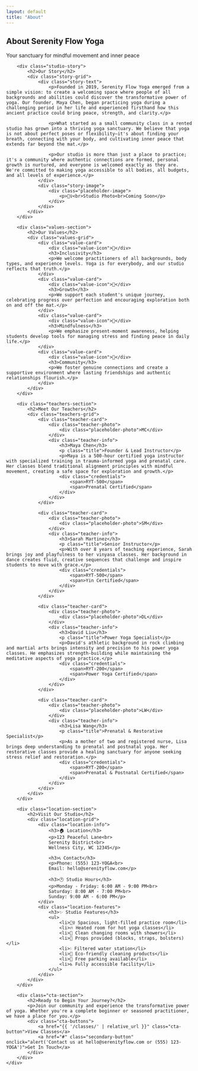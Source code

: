 ```yaml
---
layout: default
title: "About"
---
```


<section class="page-hero">
    <div class="hero-content">
        <h1>About Serenity Flow Yoga</h1>
        <p>Your sanctuary for mindful movement and inner peace</p>
    </div>
</section>

<section class="about-content">
    <div class="section-content">
        
        <div class="studio-story">
            <h2>Our Story</h2>
            <div class="story-grid">
                <div class="story-text">
                    <p>Founded in 2019, Serenity Flow Yoga emerged from a simple vision: to create a welcoming space where people of all backgrounds and abilities could discover the transformative power of yoga. Our founder, Maya Chen, began practicing yoga during a challenging period in her life and experienced firsthand how this ancient practice could bring peace, strength, and clarity.</p>
                    
                    <p>What started as a small community class in a rented studio has grown into a thriving yoga sanctuary. We believe that yoga is not about perfect poses or flexibility—it's about finding your breath, connecting with your body, and cultivating inner peace that extends far beyond the mat.</p>
                    
                    <p>Our studio is more than just a place to practice; it's a community where authentic connections are formed, personal growth is nurtured, and everyone is welcomed exactly as they are. We're committed to making yoga accessible to all bodies, all budgets, and all levels of experience.</p>
                </div>
                <div class="story-image">
                    <div class="placeholder-image">
                        <p>🧘‍♀️<br>Studio Photo<br>Coming Soon</p>
                    </div>
                </div>
            </div>
        </div>

        <div class="values-section">
            <h2>Our Values</h2>
            <div class="values-grid">
                <div class="value-card">
                    <div class="value-icon">🤝</div>
                    <h3>Inclusivity</h3>
                    <p>We welcome practitioners of all backgrounds, body types, and experience levels. Yoga is for everybody, and our studio reflects that truth.</p>
                </div>
                <div class="value-card">
                    <div class="value-icon">🌱</div>
                    <h3>Growth</h3>
                    <p>We support each student's unique journey, celebrating progress over perfection and encouraging exploration both on and off the mat.</p>
                </div>
                <div class="value-card">
                    <div class="value-icon">💚</div>
                    <h3>Mindfulness</h3>
                    <p>We emphasize present-moment awareness, helping students develop tools for managing stress and finding peace in daily life.</p>
                </div>
                <div class="value-card">
                    <div class="value-icon">🏡</div>
                    <h3>Community</h3>
                    <p>We foster genuine connections and create a supportive environment where lasting friendships and authentic relationships flourish.</p>
                </div>
            </div>
        </div>

        <div class="teachers-section">
            <h2>Meet Our Teachers</h2>
            <div class="teachers-grid">
                <div class="teacher-card">
                    <div class="teacher-photo">
                        <div class="placeholder-photo">MC</div>
                    </div>
                    <div class="teacher-info">
                        <h3>Maya Chen</h3>
                        <p class="title">Founder & Lead Instructor</p>
                        <p>Maya is a 500-hour certified yoga instructor with specialized training in trauma-informed yoga and prenatal care. Her classes blend traditional alignment principles with mindful movement, creating a safe space for exploration and growth.</p>
                        <div class="credentials">
                            <span>RYT-500</span>
                            <span>Prenatal Certified</span>
                        </div>
                    </div>
                </div>

                <div class="teacher-card">
                    <div class="teacher-photo">
                        <div class="placeholder-photo">SM</div>
                    </div>
                    <div class="teacher-info">
                        <h3>Sarah Martinez</h3>
                        <p class="title">Senior Instructor</p>
                        <p>With over 8 years of teaching experience, Sarah brings joy and playfulness to her vinyasa classes. Her background in dance creates fluid, creative sequences that challenge and inspire students to move with grace.</p>
                        <div class="credentials">
                            <span>RYT-500</span>
                            <span>Yin Certified</span>
                        </div>
                    </div>
                </div>

                <div class="teacher-card">
                    <div class="teacher-photo">
                        <div class="placeholder-photo">DL</div>
                    </div>
                    <div class="teacher-info">
                        <h3>David Liu</h3>
                        <p class="title">Power Yoga Specialist</p>
                        <p>David's athletic background in rock climbing and martial arts brings intensity and precision to his power yoga classes. He emphasizes strength-building while maintaining the meditative aspects of yoga practice.</p>
                        <div class="credentials">
                            <span>RYT-200</span>
                            <span>Power Yoga Certified</span>
                        </div>
                    </div>
                </div>

                <div class="teacher-card">
                    <div class="teacher-photo">
                        <div class="placeholder-photo">LW</div>
                    </div>
                    <div class="teacher-info">
                        <h3>Lisa Wang</h3>
                        <p class="title">Prenatal & Restorative Specialist</p>
                        <p>As a mother of two and registered nurse, Lisa brings deep understanding to prenatal and postnatal yoga. Her restorative classes provide a healing sanctuary for anyone seeking stress relief and restoration.</p>
                        <div class="credentials">
                            <span>RYT-200</span>
                            <span>Prenatal & Postnatal Certified</span>
                        </div>
                    </div>
                </div>
            </div>
        </div>

        <div class="location-section">
            <h2>Visit Our Studio</h2>
            <div class="location-grid">
                <div class="location-info">
                    <h3>🏠 Location</h3>
                    <p>123 Peaceful Lane<br>
                    Serenity District<br>
                    Wellness City, WC 12345</p>
                    
                    <h3>📞 Contact</h3>
                    <p>Phone: (555) 123-YOGA<br>
                    Email: hello@serenityflow.com</p>
                    
                    <h3>🕐 Studio Hours</h3>
                    <p>Monday - Friday: 6:00 AM - 9:00 PM<br>
                    Saturday: 8:00 AM - 7:00 PM<br>
                    Sunday: 9:00 AM - 6:00 PM</p>
                </div>
                <div class="location-features">
                    <h3>✨ Studio Features</h3>
                    <ul>
                        <li>🧘‍♀️ Spacious, light-filled practice room</li>
                        <li>🔥 Heated room for hot yoga classes</li>
                        <li>🛁 Clean changing rooms with showers</li>
                        <li>🧱 Props provided (blocks, straps, bolsters)</li>
                        <li>💧 Filtered water station</li>
                        <li>🌿 Eco-friendly cleaning products</li>
                        <li>🚗 Free parking available</li>
                        <li>♿ Fully accessible facility</li>
                    </ul>
                </div>
            </div>
        </div>

        <div class="cta-section">
            <h2>Ready to Begin Your Journey?</h2>
            <p>Join our community and experience the transformative power of yoga. Whether you're a complete beginner or seasoned practitioner, we have a place for you.</p>
            <div class="cta-buttons">
                <a href="{{ '/classes/' | relative_url }}" class="cta-button">View Classes</a>
                <a href="#" class="secondary-button" onclick="alert('Contact us at hello@serenityflow.com or (555) 123-YOGA')">Get In Touch</a>
            </div>
        </div>
    </div>
</section>